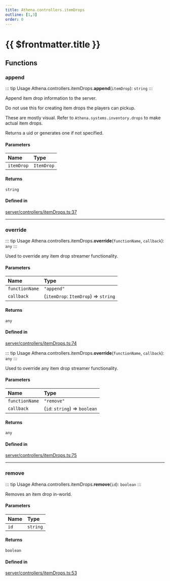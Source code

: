```yaml
---
title: Athena.controllers.itemDrops
outline: [1,3]
order: 0
---
```


# {{ $frontmatter.title }}


## Functions

### append

::: tip Usage
Athena.controllers.itemDrops.**append**(`itemDrop`): `string`
:::

Append item drop information to the server.

Do not use this for creating item drops the players can pickup.

These are mostly visual. Refer to `Athena.systems.inventory.drops` to make actual item drops.

Returns a uid or generates one if not specified.

#### Parameters

| Name | Type |
| :------ | :------ |
| `itemDrop` | `ItemDrop` |

#### Returns

`string`

#### Defined in

[server/controllers/itemDrops.ts:37](https://github.com/Stuyk/altv-athena/blob/e7d4753/src/core/server/controllers/itemDrops.ts#L37)

___

### override

::: tip Usage
Athena.controllers.itemDrops.**override**(`functionName`, `callback`): `any`
:::

Used to override any item drop streamer functionality.

#### Parameters

| Name | Type |
| :------ | :------ |
| `functionName` | ``"append"`` |
| `callback` | (`itemDrop`: `ItemDrop`) => `string` |

#### Returns

`any`

#### Defined in

[server/controllers/itemDrops.ts:74](https://github.com/Stuyk/altv-athena/blob/e7d4753/src/core/server/controllers/itemDrops.ts#L74)

::: tip Usage
Athena.controllers.itemDrops.**override**(`functionName`, `callback`): `any`
:::

Used to override any item drop streamer functionality.

#### Parameters

| Name | Type |
| :------ | :------ |
| `functionName` | ``"remove"`` |
| `callback` | (`id`: `string`) => `boolean` |

#### Returns

`any`

#### Defined in

[server/controllers/itemDrops.ts:75](https://github.com/Stuyk/altv-athena/blob/e7d4753/src/core/server/controllers/itemDrops.ts#L75)

___

### remove

::: tip Usage
Athena.controllers.itemDrops.**remove**(`id`): `boolean`
:::

Removes an item drop in-world.

#### Parameters

| Name | Type |
| :------ | :------ |
| `id` | `string` |

#### Returns

`boolean`

#### Defined in

[server/controllers/itemDrops.ts:53](https://github.com/Stuyk/altv-athena/blob/e7d4753/src/core/server/controllers/itemDrops.ts#L53)
